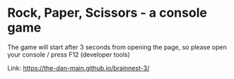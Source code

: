 # Rock, Paper, Scissors - a console game
The game will start after 3 seconds from opening the page, so please open your console / press F12 (developer tools)

Link: https://the-dan-main.github.io/brainnest-3/
